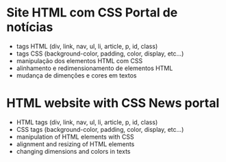 # Site HTML com CSS Portal de notícias
- tags HTML (div, link, nav, ul, li, article, p, id, class)
- tags CSS (background-color, padding, color, display, etc...)
- manipulação dos elementos HTML com CSS
- alinhamento e redimensionamento de elementos HTML
- mudança de dimenções e cores em textos


# HTML website with CSS News portal
- HTML tags (div, link, nav, ul, li, article, p, id, class)
- CSS tags (background-color, padding, color, display, etc...)
- manipulation of HTML elements with CSS
- alignment and resizing of HTML elements
- changing dimensions and colors in texts
